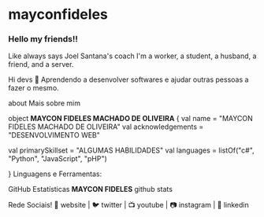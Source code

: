 # mayconfideles
### Hello my friends!! 
Like always says Joel Santana's coach
I'm a worker, a student, a husband, a friend, and a server. 

Hi devs 👋
Aprendendo a desenvolver softwares e ajudar outras pessoas a fazer o mesmo.

about Mais sobre mim


object **MAYCON FIDELES MACHADO DE OLIVEIRA** {
 val name = "MAYCON FIDELES MACHADO DE OLIVEIRA"
 val acknowledgements = "DESENVOLVIMENTO WEB"
 
 val primarySkillset = "ALGUMAS HABILIDADES"
 val languages = listOf("c#", "Python", "JavaScript", "pHP") 

}
Linguagens e Ferramentas:
         

GitHub Estatísticas
 **MAYCON FIDELES** github stats


Rede Sociais!
🏡 website | 🐦 twitter | 📺 youtube | 📷 instagram | 👔 linkedin
